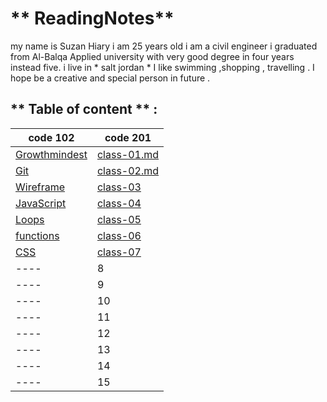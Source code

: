# ** ReadingNotes**

my name is Suzan Hiary i am 25 years old i am a  civil engineer i graduated from Al-Balqa Applied university with very good degree in four years instead five.
i live in * salt jordan * I like swimming ,shopping , travelling . I hope be  a creative and special person in future . 

## ** Table of content **  :

code  102 | code 201
-------------|-------------|
[Growthmindest](Read01.md) | [class-01.md](Introductory.md)|
[Git](Read02.md)|[class-02.md](class-02.md)|
[Wireframe](Read03.md)|[class-03](class-03.md)|
[JavaScript](Read06.md) |[class-04](class-04.md)|
[Loops](Read:05.md)|[class-05](class-05.md)|
[functions]()|[class-06](class-06.md)|
[CSS](Read06b.md)|[class-07](class-07.md)|
 ---- |8|
  ---- |9|
   ---- |10|
    ---- |11|
     ---- |12|
      ---- |13|
      ---- |14|
       ---- | 15|



